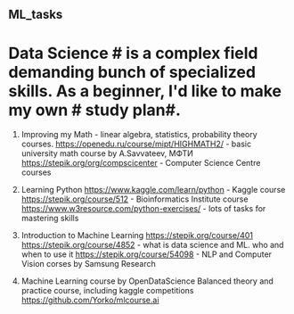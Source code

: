 ## ML_tasks

# Data Science # is a complex field demanding bunch of specialized skills. As a beginner, I'd like to make my own # study plan#.

1. Improving my Math - linear algebra, statistics, probability theory courses.
https://openedu.ru/course/mipt/HIGHMATH2/ - basic university math course by A.Savvateev, МФТИ
https://stepik.org/org/compscicenter - Computer Science Centre courses

2. Learning Python
https://www.kaggle.com/learn/python - Kaggle course
https://stepik.org/course/512 - Bioinformatics Institute course
https://www.w3resource.com/python-exercises/ - lots of tasks for mastering skills

3. Introduction to Machine Learning 
https://stepik.org/course/401 https://stepik.org/course/4852 - what is data science and ML. who and when to use it
https://stepik.org/course/54098 - NLP and Computer Vision corses by Samsung Research

4. Machine Learning course by OpenDataScience
Balanced theory and practice course, including kaggle competitions
https://github.com/Yorko/mlcourse.ai

